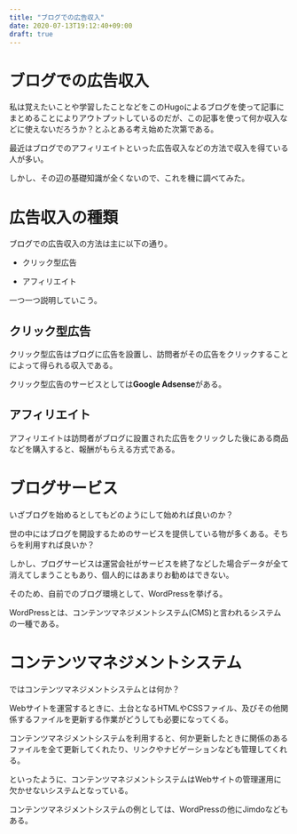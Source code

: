 ```yaml
---
title: "ブログでの広告収入"
date: 2020-07-13T19:12:40+09:00
draft: true
---
```


# ブログでの広告収入

私は覚えたいことや学習したことなどをこのHugoによるブログを使って記事にまとめることによりアウトプットしているのだが、この記事を使って何か収入などに使えないだろうか？とふとある考え始めた次第である。

最近はブログでのアフィリエイトといった広告収入などの方法で収入を得ている人が多い。

しかし、その辺の基礎知識が全くないので、これを機に調べてみた。

# 広告収入の種類

ブログでの広告収入の方法は主に以下の通り。

- クリック型広告

- アフィリエイト

一つ一つ説明していこう。


## クリック型広告

クリック型広告はブログに広告を設置し、訪問者がその広告をクリックすることによって得られる収入である。

クリック型広告のサービスとしては**Google Adsense**がある。


## アフィリエイト

アフィリエイトは訪問者がブログに設置された広告をクリックした後にある商品などを購入すると、報酬がもらえる方式である。


# ブログサービス

いざブログを始めるとしてもどのようにして始めれば良いのか？

世の中にはブログを開設するためのサービスを提供している物が多くある。そちらを利用すれば良いか？

しかし、ブログサービスは運営会社がサービスを終了などした場合データが全て消えてしまうこともあり、個人的にはあまりお勧めはできない。

そのため、自前でのブログ環境として、WordPressを挙げる。

WordPressとは、コンテンツマネジメントシステム(CMS)と言われるシステムの一種である。

# コンテンツマネジメントシステム

ではコンテンツマネジメントシステムとは何か？

Webサイトを運営するときに、土台となるHTMLやCSSファイル、及びその他関係するファイルを更新する作業がどうしても必要になってくる。

コンテンツマネジメントシステムを利用すると、何か更新したときに関係のあるファイルを全て更新してくれたり、リンクやナビゲーションなども管理してくれる。

といったように、コンテンツマネジメントシステムはWebサイトの管理運用に欠かせないシステムとなっている。

コンテンツマネジメントシステムの例としては、WordPressの他にJimdoなどもある。